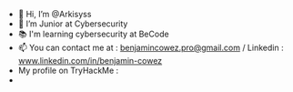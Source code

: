 - 👋 Hi, I’m @Arkisyss
- 👀 I’m Junior at Cybersecurity
- 📚 I'm learning cybersecurity at BeCode
- 📫 You can contact me at : benjamincowez.pro@gmail.com / Linkedin : www.linkedin.com/in/benjamin-cowez
- My profile on TryHackMe :
-  <script src="https://tryhackme.com/badge/1381794"> </script>
<!---
Cowez/Cowez is a ✨ special ✨ repository because its `README.md` (this file) appears on your GitHub profile.
You can click the Preview link to take a look at your changes.
--->
